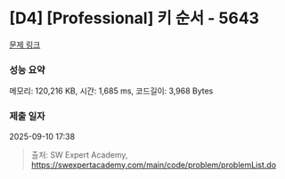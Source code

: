 # [D4] [Professional] 키 순서 - 5643 

[문제 링크](https://swexpertacademy.com/main/code/problem/problemDetail.do?contestProbId=AWXQsLWKd5cDFAUo) 

### 성능 요약

메모리: 120,216 KB, 시간: 1,685 ms, 코드길이: 3,968 Bytes

### 제출 일자

2025-09-10 17:38



> 출처: SW Expert Academy, https://swexpertacademy.com/main/code/problem/problemList.do